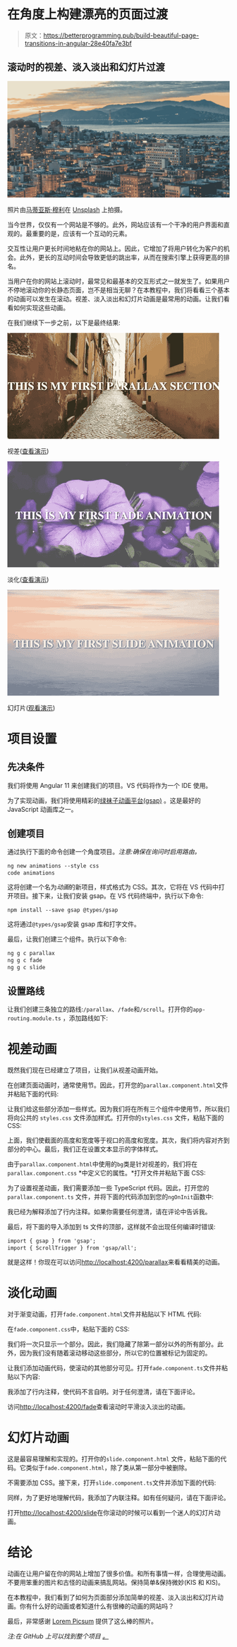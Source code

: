 # 在角度上构建漂亮的页面过渡

> 原文：<https://betterprogramming.pub/build-beautiful-page-transitions-in-angular-28e40fa7e3bf>

## 滚动时的视差、淡入淡出和幻灯片过渡

![](img/faabf71538c5a1cbc32814478d8e9324.png)

照片由[马蒂亚斯·穆利](https://unsplash.com/@matthiasmullie)在 [Unsplash](https://unsplash.com/photos/OiO0tfESWls) 上拍摄。

当今世界，仅仅有一个网站是不够的。此外，网站应该有一个干净的用户界面和直观的。最重要的是，应该有一个互动的元素。

交互性让用户更长时间地粘在你的网站上。因此，它增加了将用户转化为客户的机会。此外，更长的互动时间会导致更低的跳出率，从而在搜索引擎上获得更高的排名。

当用户在你的网站上滚动时，最常见和最基本的交互形式之一就发生了。如果用户不停地滚动你的长静态页面，岂不是相当无聊？在本教程中，我们将看看三个基本的动画可以发生在滚动。视差、淡入淡出和幻灯片动画是最常用的动画。让我们看看如何实现这些动画。

在我们继续下一步之前，以下是最终结果:

![](img/ec70a4431814488267779c5725235b98.png)

视差([查看演示](https://animations-demo-ffcb4.web.app/parallax))

![](img/f8d373f8c3a348e1c47f10dad61b7564.png)

淡化([查看演示](https://animations-demo-ffcb4.web.app/fade))

![](img/c0b71c09a87bccd528b655952e94d688.png)

幻灯片([观看演示](https://animations-demo-ffcb4.web.app/slide))

# 项目设置

## 先决条件

我们将使用 Angular 11 来创建我们的项目。VS 代码将作为一个 IDE 使用。

为了实现动画，我们将使用精彩的[绿袜子动画平台(gsap)](https://greensock.com/gsap/) 。这是最好的 JavaScript 动画库之一。

## 创建项目

通过执行下面的命令创建一个角度项目。*注意:确保在询问时启用路由。*

```
ng new animations --style css
code animations
```

这将创建一个名为*动画*的新项目，样式格式为 CSS。其次，它将在 VS 代码中打开项目。接下来，让我们安装 gsap。在 VS 代码终端中，执行以下命令:

```
npm install --save gsap @types/gsap
```

这将通过`@types/gsap`安装 gsap 库和打字文件。

最后，让我们创建三个组件。执行以下命令:

```
ng g c parallax
ng g c fade
ng g c slide
```

## 设置路线

让我们创建三条独立的路线:`/parallax`、`/fade`和`/scroll`。打开你的`app-routing.module.ts` ，添加路线如下:

# 视差动画

既然我们现在已经建立了项目，让我们从视差动画开始。

在创建页面动画时，通常使用节。因此，打开您的`parallax.component.html`文件并粘贴下面的代码:

让我们给这些部分添加一些样式。因为我们将在所有三个组件中使用节，所以我们将向公共的 `styles.css` 文件添加样式。打开你的`styles.css` 文件，粘贴下面的 CSS:

上面，我们使截面的高度和宽度等于视口的高度和宽度。其次，我们将内容对齐到部分的中心。最后，我们正在设置文本显示的字体样式。

由于`parallax.component.html`中使用的`bg`类是针对视差的，我们将在`parallax.component.css` *中定义它的属性。*打开文件并粘贴下面 CSS:

为了设置视差动画，我们需要添加一些 TypeScript 代码。因此，打开您的`parallax.component.ts` 文件，并将下面的代码添加到您的`ngOnInit`函数中:

我已经为解释添加了行内注释。如果你需要任何澄清，请在评论中告诉我。

最后，将下面的导入添加到 ts 文件的顶部，这样就不会出现任何编译时错误:

```
import { gsap } from 'gsap';
import { ScrollTrigger } from 'gsap/all';
```

就是这样！你现在可以访问[http://localhost:4200/parallax](http://localhost:4200/parallax)来看看精美的动画。

# 淡化动画

对于渐变动画，打开`fade.component.html`文件并粘贴以下 HTML 代码:

在`fade.component.css`中，粘贴下面的 CSS:

我们将一次只显示一个部分。因此，我们隐藏了除第一部分以外的所有部分。此外，因为我们没有随着滚动移动这些部分，所以它的位置被标记为固定的。

让我们添加动画代码，使滚动的其他部分可见。打开`fade.component.ts`文件并粘贴以下内容:

我添加了行内注释，使代码不言自明。对于任何澄清，请在下面评论。

访问[http://localhost:4200/fade](http://localhost:4200/parallax)查看滚动时平滑淡入淡出的动画。

# 幻灯片动画

这是最容易理解和实现的。打开你的`slide.component.html` 文件，粘贴下面的代码。它类似于`fade.component.html`，除了类从第一部分中被删除。

不需要添加 CSS。接下来，打开`slide.component.ts`文件并添加下面的代码:

同样，为了更好地理解代码，我添加了内联注释。如有任何疑问，请在下面评论。

打开[http://localhost:4200/slide](http://localhost:4200/slide)在你滚动的时候可以看到一个迷人的幻灯片动画。

# 结论

动画在让用户留在你的网站上增加了很多价值。和所有事情一样，合理使用动画。不要用笨重的图片和古怪的动画来搞乱网站。保持简单&保持微妙(KIS 和 KIS)。

在本教程中，我们看到了如何为页面部分添加简单的视差、淡入淡出和幻灯片动画。你有什么好的动画或者知道什么有很棒的动画的网站吗？

最后，非常感谢 [Lorem Picsum](https://picsum.photos/) 提供了这么棒的照片。

*注:在 GitHub* *上可以找到整个项目* [*。*](https://github.com/shenanigan/animations-demo)